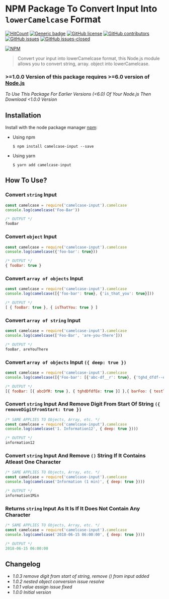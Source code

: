 # NPM Package To Convert Input Into `lowerCamelcase` Format

<!-- [![Build Status](https://travis-ci.org/B2XCare/camelcase-input.svg?branch=master)](https://travis-ci.org/B2XCare/camelcase-input) -->
[![HitCount](http://hits.dwyl.io/B2XCare/camelcase-input.svg)](http://hits.dwyl.io/B2XCare/camelcase-input)
[![Generic badge](https://img.shields.io/badge/code%20style-standard-brightgreen.svg)](https://standardjs.com)
[![GitHub license](https://img.shields.io/github/license/B2XCare/camelcase-input.svg)](https://github.com/B2XCare/camelcase-input/blob/master/LICENSE)
[![GitHub contributors](https://img.shields.io/github/contributors/B2XCare/camelcase-input.svg)](https://github.com/B2XCare/camelcase-input/graphs/contributors/)
[![GitHub issues](https://img.shields.io/github/issues/B2XCare/camelcase-input.svg)](https://github.com/B2XCare/camelcase-input/issues/)
[![GitHub issues-closed](https://img.shields.io/github/issues-closed/B2XCare/camelcase-input.svg)](https://github.com/B2XCare/camelcase-input/issues?q=is%3Aissue+is%3Aclosed)

[![NPM](https://nodei.co/npm/camelcase-input.png?downloads=true&downloadRank=true&stars=true)](https://nodei.co/npm/camelcase-input/)

> Convert your input into lowerCamelcase format, this Node.js module allows you to convert string, array. object into lowerCamelcase.

### >=1.0.0 Version of this package requires >=6.0 version of [Node.js](https://nodejs.org/en/download/)

_To Use This Package For Earlier Versions (<6.0) Of Your Node.js Then Download <1.0.0 Version_

## Installation

Install with the node package manager [npm](http://npmjs.org):

- Using npm
  ```shell
  $ npm install camelcase-input --save
  ```
- Using yarn
  ```shell
  $ yarn add camelcase-input
  ```

## How To Use?

### Convert `string` Input

```javascript
const camelcase = require('camelcase-input').camelcase
console.log(camelcase('Foo-Bar'))

/* OUTPUT */
fooBar
```

### Convert `object` Input

```javascript
const camelcase = require('camelcase-input').camelcase
console.log(camelcase({'foo-bar': true}))

/* OUTPUT */
{ fooBar: true }
```

### Convert `array of objects` Input

```javascript
const camelcase = require('camelcase-input').camelcase
console.log(camelcase([{'foo-bar': true}, {'is_that_you': true}]))

/* OUTPUT */
[ { fooBar: true }, { isThatYou: true } ]
```

### Convert `array of string` Input

```javascript
const camelcase = require('camelcase-input').camelcase
console.log(camelcase(['Foo-Bar', 'are-you-there']))

/* OUTPUT */
fooBar, areYouThere
```

### Convert `array of objects` Input `({ deep: true })`

```javascript
const camelcase = require('camelcase-input').camelcase
console.log(camelcase([{'Foo-bar': [{'abc-df__r': true}, {'tghd_dfdf--ee': true}]}, {'bar-foo': { 'Test-te': {'opt-tdt': 'dfdfdf'} }}], { deep: true })))

/* OUTPUT */
[{ fooBar: [{ abcDfR: true }, { tghdDfdfEe: true }] },{ barFoo: { testTe: { optTdt: dfdfdf } } }]
```

### Convert `string` Input And Remove Digit From Start Of String `({ removeDigitFromStart: true })`

```javascript
/* SAME APPLIES TO Objects, Array, etc. */
const camelcase = require('camelcase-input').camelcase
console.log(camelcase('1. Information12', { deep: true })))

/* OUTPUT */
information12
```

### Convert `string` Input And Remove `()` String If It Contains Atleast One Character

```javascript
/* SAME APPLIES TO Objects, Array, etc. */
const camelcase = require('camelcase-input').camelcase
console.log(camelcase('Information (1 min)', { deep: true })))

/* OUTPUT */
information1Min
```

### Returns `string` Input As It Is If It Does Not Contain Any Character

```javascript
/* SAME APPLIES TO Objects, Array, etc. */
const camelcase = require('camelcase-input').camelcase
console.log(camelcase('2018-06-15 06:00:00', { deep: true })))

/* OUTPUT */
2018-06-15 06:00:00
```

## Changelog

- _1.0.3 remove digit from start of string, remove () from input added_
- _1.0.2 nested object conversion issue resolve_
- _1.0.1 value assign issue fixed_
- _1.0.0 Initial version_

